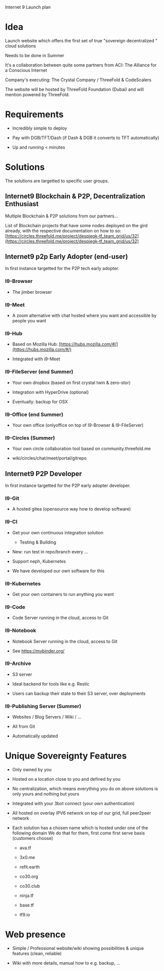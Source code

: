 Internet 9 Launch plan

# Idea

Launch website which offers the first set of true "sovereign decentralized " cloud solutions

Needs to be done in Summer

It's a collaboration between quite some partners from ACI: The Alliance for a Conscious Internet

Company's executing: The Crystal Company / ThreeFold & CodeScalers

The website will be hosted by ThreeFold Foundation (Dubai) and will mention powered by ThreeFold.

# Requirements

* Incredibly simple to deploy

* Pay with DGB/TFT/Dash  (if Dash & DGB it converts to TFT automatically)

* Up and running < minutes

# Solutions

The solutions are targetted to specific user groups.

## Internet9 Blockchain & P2P, Decentralization Enthusiast

Multiple Blockchain & P2P solutions from our partners…

List of Blockchain projects that have some nodes deployed on the gird already, with the respective documentation on how to so: [https://circles.threefold.me/project/despiegk-tf_team_grid/us/32](https://circles.threefold.me/project/despiegk-tf_team_grid/us/32)

## Internet9 p2p Early Adopter (end-user)

In first instance targetted for the P2P tech early adopter.

### I9-Browser

* The jimber browser 

### I9-Meet

* A zoom alternative with chat hosted where you want and accessible by people you want 

### I9-Hub

* Based on Mozilla Hub: [https://hubs.mozilla.com/#/](https://hubs.mozilla.com/#/)

* Integrated with i9-Meet

### I9-FileServer (end Summer)

* Your own dropbox (based on first crystal twin & zero-stor)

* Integration with HyperDrive (optional)

* Eventually: backup for OSX

### I9-Office (end Summer)

* Your own office (onlyoffice on top of I9-Browser & I9-FileServer)

### I9-Circles (Summer)

* Your own circle collaboration tool based on community.threefold.me

* wiki/circles/chat/meet/portal/gitrepo

## Internet9 P2P Developer

In first instance targetted for the P2P early adopter developer.

### I9-Git

* A hosted gitea (opensource way how to develop software)

### I9-CI

* Get your own continuous integration solution

    * Testing & Building

* New: run test in repo/branch every …

* Support neph, Kubernetes

* We have developed our own software for this

### I9-Kubernetes

* Get your own containers to run anything you want

### I9-Code

* Code Server running in the cloud, access to Git

### I9-Notebook

* Notebook Server running in the cloud, access to Git

* See https://mybinder.org/

### I9-Archive

* S3 server

* Ideal backend for tools like e.g. Restic

* Users can backup their state to their S3 server, over deployments

### I9-Publishing Server (Summer)

* Websites / Blog Servers / Wiki / …

* All from Git

* Automatically updated

# Unique Sovereignty Features

* Only owned by you

* Hosted on a location close to you and defined by you

* No centralization, which means everything you do on above solutions 
is only yours and nothing but yours

* Integrated with your 3bot connect (your own authentication)

* All hosted on overlay IPV6 network on top of our grid, full peer2peer network

* Each solution has a chosen name which is hosted under one of the following domain
We do that for them, first come first serve basis (customers choose)

    * ava.tf

    * 3x0.me

    * refit.earth

    * co30.org

    * co30.club

    * ninja.tf

    * base.tf

    * tf9.io

# Web presence

* Simple / Professional website/wiki showing possibilities & unique features  (clean, reliable)

* Wiki with more details, manual how to e.g. backup, …
